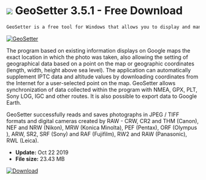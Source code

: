 # ![](https://cdn.softexe.net/static/icon/8/geosetter-10282.png) GeoSetter 3.5.1 - Free Download

```sh
GeoSetter is a free tool for Windows that allows you to display and manipulate data about the place where the image was taken and other information stored in metadata (IPTC / XMP / Exif) photography.
```
[![GeoSetter](https://gallery.dpcdn.pl/imgc/Tools/32019/g_-_420x350_1.5_-_x20131024011741_0.png)](https://softexe.net/win/multimedia/other/geosetter:pRbhb.html)

The program based on existing information displays on Google maps the exact location in which the photo was taken, also allowing the setting of geographical data based on a point on the map or geographic coordinates (length, width, height above sea level). The application can automatically supplement IPTC data and altitude values ​​by downloading coordinates from the Internet for a user-selected point on the map. GeoSetter allows synchronization of data collected within the program with NMEA, GPX, PLT, Sony LOG, IGC and other routes. It is also possible to export data to Google Earth.
 
 GeoSetter successfully reads and saves photographs in JPEG / TIFF formats and digital cameras created by RAW - CRW, CR2 and THM (Canon), NEF and NRW (Nikon), MRW (Konica Minolta), PEF (Pentax), ORF (Olympus ), ARW, SR2, SRF (Sony) and RAF (Fujifilm), RW2 and RAW (Panasonic), RWL (Leica).


- **Update:** Oct 22 2019
- **File size:** 23.43 MB

[![Download](https://cdn.softexe.net/static/img/download.png)](https://softexe.net/win/multimedia/other/geosetter:pRbhb.html)

